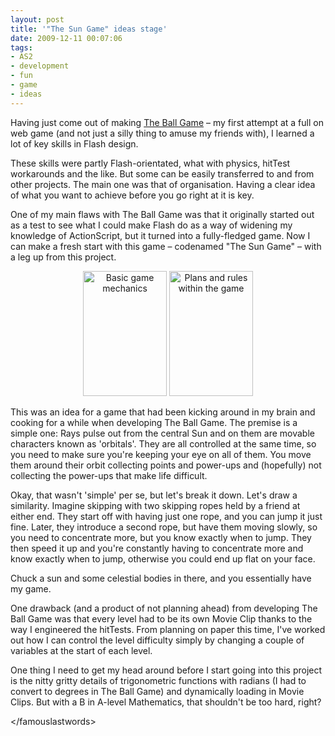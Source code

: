 ```yaml
---
layout: post
title: '"The Sun Game" ideas stage'
date: 2009-12-11 00:07:06
tags:
- AS2
- development
- fun
- game
- ideas
---
```

<p>Having just come out of making <a href="http://www.kongregate.com/games/stupler/the-ball-game">The Ball Game</a> – my first attempt at a full on web game (and not just a silly thing to amuse my friends with), I learned a lot of key skills in Flash design.</p>
<p>These skills were partly Flash-orientated, what with physics, hitTest workarounds and the like. But some can be easily transferred to and from other projects. The main one was that of organisation. Having a clear idea of what you want to achieve before you go right at it is key.</p>
<p>One of my main flaws with The Ball Game was that it originally started out as a test to see what I could make Flash do as a way of widening my knowledge of ActionScript, but it turned into a fully-fledged game. Now I can make a fresh start with this game – codenamed "The Sun Game" – with a leg up from this project.</p>
<p align="center"><a href="http://www.mattcrouch.net/blog/images/TheSunGameideasstage_14D7A/DSC_0201.jpg"><img style="border-bottom: 0px; border-left: 0px; display: inline; border-top: 0px; border-right: 0px" title="Basic game mechanics" src="{{ site.baseurl }}/assets/DSC_0201_thumb.jpg" border="0" alt="Basic game mechanics" width="134" height="200" /></a> <a href="http://www.mattcrouch.net/blog/images/TheSunGameideasstage_14D7A/DSC_0205.jpg"><img style="border-bottom: 0px; border-left: 0px; display: inline; border-top: 0px; border-right: 0px" title="Plans and rules within the game" src="{{ site.baseurl }}/assets/DSC_0205_thumb.jpg" border="0" alt="Plans and rules within the game" width="134" height="200" /></a></p>
<p>This was an idea for a game that had been kicking around in my brain and cooking for a while when developing The Ball Game. The premise is a simple one: Rays pulse out from the central Sun and on them are movable characters known as 'orbitals'. They are all controlled at the same time, so you need to make sure you're keeping your eye on all of them. You move them around their orbit collecting points and power-ups and (hopefully) not collecting the power-ups that make life difficult.</p>
<p>Okay, that wasn't 'simple' per se, but let's break it down. Let's draw a similarity. Imagine skipping with two skipping ropes held by a friend at either end. They start off with having just one rope, and you can jump it just fine. Later, they introduce a second rope, but have them moving slowly, so you need to concentrate more, but you know exactly when to jump. They then speed it up and you're constantly having to concentrate more and know exactly when to jump, otherwise you could end up flat on your face.</p>
<p>Chuck a sun and some celestial bodies in there, and you essentially have my game.</p>
<p>One drawback (and a product of not planning ahead) from developing The Ball Game was that every level had to be its own Movie Clip thanks to the way I engineered the hitTests. From planning on paper this time, I've worked out how I can control the level difficulty simply by changing a couple of variables at the start of each level.</p>
<p>One thing I need to get my head around before I start going into this project is the nitty gritty details of trigonometric functions with radians (I had to convert to degrees in The Ball Game) and dynamically loading in Movie Clips. But with a B in A-level Mathematics, that shouldn't be too hard, right?</p>
<p>&lt;/famouslastwords&gt;</p>
